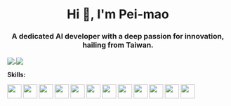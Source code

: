 <h1 align="center">Hi 👋, I'm Pei-mao</h1>
<h3 align="center">A dedicated AI developer with a deep passion for innovation, hailing from Taiwan.</h3>

<a href="https://github.com/anuraghazra/github-readme-stats">
    <img align="center" src="https://github-readme-stats.vercel.app/api?username=Pei-mao&count_private=true&show_icons=true&theme=radical&rank_icon=github" />
</a>

<a href="https://github.com/anuraghazra/convoychat">
    <img align="center" src="https://github-readme-stats.vercel.app/api/top-langs/?username=Pei-mao&langs_count=8&theme=radical&count_private=true&layout=compact&hide=javascript,html,css,CoffeeScript&card_width=250" />
</a>

**Skills:**

<code><img height="32" src="https://cdn.jsdelivr.net/npm/simple-icons@v5/icons/python.svg"></code>
<code><img height="32" src="https://cdn.jsdelivr.net/npm/simple-icons@v5/icons/pytorch.svg"></code>
<code><img height="32" src="https://cdn.jsdelivr.net/npm/simple-icons@v5/icons/tensorflow.svg"></code>
<code><img height="32" src="https://cdn.jsdelivr.net/npm/simple-icons@v5/icons/c.svg"></code>
<code><img height="32" src="https://cdn.jsdelivr.net/npm/simple-icons@v5/icons/cplusplus.svg"></code>
<code><img height="32" src="https://cdn.jsdelivr.net/npm/simple-icons@v5/icons/mysql.svg"></code>
<code><img height="32" src="https://cdn.jsdelivr.net/npm/simple-icons@v5/icons/postgresql.svg"></code>
<code><img height="32" src="https://cdn.jsdelivr.net/npm/simple-icons@v5/icons/github.svg"></code>
<code><img height="32" src="https://cdn.jsdelivr.net/npm/simple-icons@v5/icons/git.svg"></code>
<code><img height="32" src="https://cdn.jsdelivr.net/npm/simple-icons@v5/icons/docker.svg"></code>
<code><img height="32" src="https://cdn.jsdelivr.net/npm/simple-icons@v5/icons/linux.svg"></code>
<code><img height="32" src="https://cdn.jsdelivr.net/npm/simple-icons@v5/icons/macos.svg"></code>
